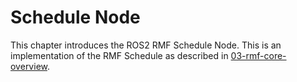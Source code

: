# Schedule Node
This chapter introduces the ROS2 RMF Schedule Node. This is an implementation of the RMF Schedule as described in [03-rmf-core-overview](https://github.com/cnboonhan94/fleet-adapter-tutorial/tree/03-rmf-core-overview). 